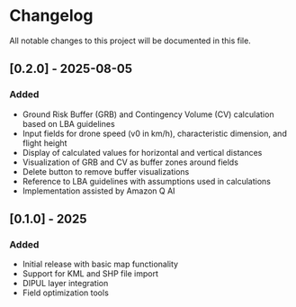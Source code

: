 # Changelog

All notable changes to this project will be documented in this file.


## [0.2.0] - 2025-08-05

### Added
- Ground Risk Buffer (GRB) and Contingency Volume (CV) calculation based on LBA guidelines
- Input fields for drone speed (v0 in km/h), characteristic dimension, and flight height
- Display of calculated values for horizontal and vertical distances
- Visualization of GRB and CV as buffer zones around fields
- Delete button to remove buffer visualizations
- Reference to LBA guidelines with assumptions used in calculations
- Implementation assisted by Amazon Q AI



## [0.1.0] - 2025

### Added
- Initial release with basic map functionality
- Support for KML and SHP file import
- DIPUL layer integration
- Field optimization tools